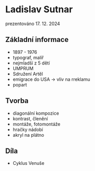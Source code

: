 # Ladislav Sutnar
prezentováno 17. 12. 2024

## Základní informace
* 1897 - 1976
* typograf, malíř
* nejmladší z 5 dětí
* UMPRUM
* Sdružení Artěl
* emigrace do USA → vliv na rreklamu
* popart 

## Tvorba
* diagonální kompozice
* kontrast, členění
* montáže, fotomontáže
* hračky nádobí
* akryl na plátno

## Díla
* Cyklus Venuše